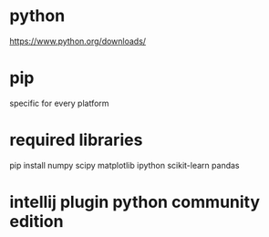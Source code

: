 # python
https://www.python.org/downloads/

# pip
specific for every platform

# required libraries
pip install numpy scipy matplotlib ipython scikit-learn pandas

# intellij plugin python community edition 